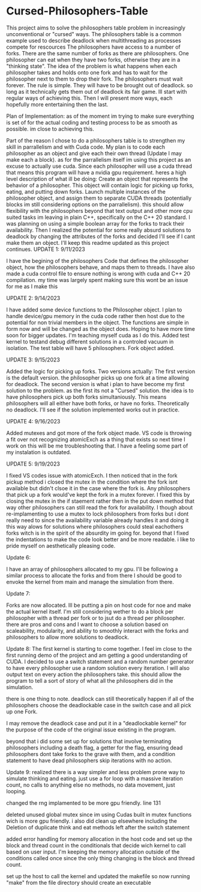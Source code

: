 # Cursed-Philosophers-Table
This project aims to solve the philosophers table problem in increasingly unconventional or "cursed" ways.
The philosophers table is a common example used to describe deadlock when multithreading as processes compete for rescources
The philosophers have access to a number of forks. There are the same number of forks as there are philosophers. One philosopher can eat when they have two forks, otherwise they are in a "thinking state".
The idea of the problem is what happens when each philosopher takes and holds onto one fork and has to wait for the philosopher next to them to drop their fork. The philosophers must wait forever.
The rule is simple. They will have to be brought out of deadlock. so long as it technically gets them out of deadlock its fair game.
Ill start with regular ways of achieving this. Then I will present more ways, each hopefully more entertaining then the last.

Plan of Implementation:
as of the moment im trying to make sure everything is set of for the actual coding and testing process to be as smooth as possible. im close to achieving this.

Part of the reason I chose to do a philosophers table is to strengthen my skill in parrallelism and with Cuda code. My plan is to code each philosopher as an object and give each their own thread (Update I may make each a block).
as for the parrallelism itself im using this project as an excuse to actually use cuda. Since each philosopher will use a cuda thread that means this program will have a nvidia gpu requirement.
heres a high level description of what ill be doing:
Create an object that represents the behavior of a philosopher. This object will contain logic for picking up forks, eating, and putting down forks.
Launch multiple instances of the philosopher object, and assign them to separate CUDA threads (potentially blocks im still considering options on the parrallelism). this should allow flexibility with the philosophers
beyond that text output and other more cpu suited tasks im leaving in plain C++, specifically on the C++ 20 standard.
I was planning on using a simple boolean array for the forks to track their availability. Then I realized the potential for some really absurd solutions to deadlock by changing the attributes of the forks and decided I'll see if I cant make them an object. I'll keep this readme updated as this project continues.
UPDATE 1: 9/11/2023

  I have the begining of the philosophers Code that defines the philosopher object, how the philosophers behave, and maps them to threads. 
  I have also made a cuda control file to ensure nothing is wrong with cuda and C++ 20 compilation. my time was largely spent making sure this wont be an issue for me as I make this

UPDATE 2: 9/14/2023

  I have added some device functions to the Philosopher object. I plan to handle device/gpu memory in the cuda code rather then host due to the potential for non trivial members in the object.
  The functions are simple in form now and will be changed as the object does. Hoping to have more time soon for bigger updates. I'm  teaching myself cuda as I do this.
  Added test kernel to testand debug different solutions in a controled vacuum in isolation.
  The test table will have 5 philosophers.
  Fork object added.
  
UPDATE 3: 9/15/2023

  Added the logic for picking up forks. Two versions actually:
    The first version is the default version. the philosopher picks up one fork at a time allowing for deadlock. 
    The second version is what i plan to have become my first solution to the problem. as the first its not a "Cursed" solution. the idea is to have philosophers pick up both forks simultaniously. 
    This means philosophers will all either have both forks, or have no forks. Theoretically no deadlock. I'll see if the solution implemented works out in practice.

UPDATE 4: 9/16/2023

  Added mutexes and got more of the fork object made. VS code is throwing a fit over not recognizing atomicExch as a thing that exists so next time I work on this will be me troubleshooting that. I have a feeling some part of my instalation is outdated.
  
UPDATE 5: 9/19/2023

  I fixed VS codes issue with atomicExch. I then noticed that in the fork pickup method i closed the mutex in the condition where the fork isnt available but didn't clsoe it in the case where the fork is. 
  Any philosophers that pick up a fork would've kept the fork in a mutex forever. I fixed this by closing the mutex in the if staement rather then in the put down method that  way other philosophers can still read the fork for availability.
  I though about re-implamenting to use a mutex to lock philosophers from forks but i dont really need to since the availability variable already handles it and doing it this way alows for solutions where philosophers could steal eachothers forks witch is in the spirit of the absurdity im going for.
  beyond that I fixed the indentations to make the code look better and be more readable. i like to pride myself on aesthetically pleasing code.

Update 6:

  I have an array of philosophers allocated to my gpu. I'll be following a similar process to allocate the forks and from there I should be good to envoke the kernel from main and manage the simulation from there.
  
Update 7:

  Forks are now allocated. Ill be putting a pin on host code for noe and make the actual kernel itself. 
  I'm still considering wether to do a block per philosopher with a thread per fork or to jsut do a thread per philosopher. there are pros and cons and I want to choose a solution based on scaleability, modularity, and ability to smoothly interact with the forks and philosophers to allow more solutions to deadlock.

Update 8:
  The first kernel is starting to come together. I feel im close to the first running demo of the project and am getting a good understanding of CUDA. 
  I decided to use a switch statement and a random number generator to have every philosopher use a random solution every iteration. I will also output text on every action the philosophers take. this should allow the program to tell a sort of story of what all the philosophers did in the simulation. 

  there is one thing to note. deadlock can still theoretically happen if all of the philosophers choose the deadlockable case in the switch case and all pick up one Fork.

  I may remove the deadlock case and put it in a "deadlockable kernel" for the purpose of the code of the original issue existing in the program.

  beyond that i did some set up for solutions that involve terminating philosophers including a death flag, a getter for the flag, ensuring dead philosophers dont take forks to the grave with them, and a condition statement to have dead philosophers skip iterations with no action.

Update 9:
  realized there is a way simpler and less problem prone way to simulate thinking and eating. just use a for loop with a massive iteration count, no calls to anything else  no methods, no data movement, just looping.

  changed the rng implamented to be more gpu friendly. line 131

  deleted unused global mutex since im using Cudas built in mutex functions wich is more gpu friendly. i also did clean up elsewhere including the Deletion of duplicate
  think and eat methods left after the switch statement
  
  added error handling for memory allocation in the host code and set up the block and thread count in the conditionals that decide wich kernel to call based on user input. I'm keeping the memory allocation outside of the conditions called once since the only thing changing is the block and thread count. 

  set up the host to call the kernel and updated the makefile so now running "make" from the file directory should create an executable
